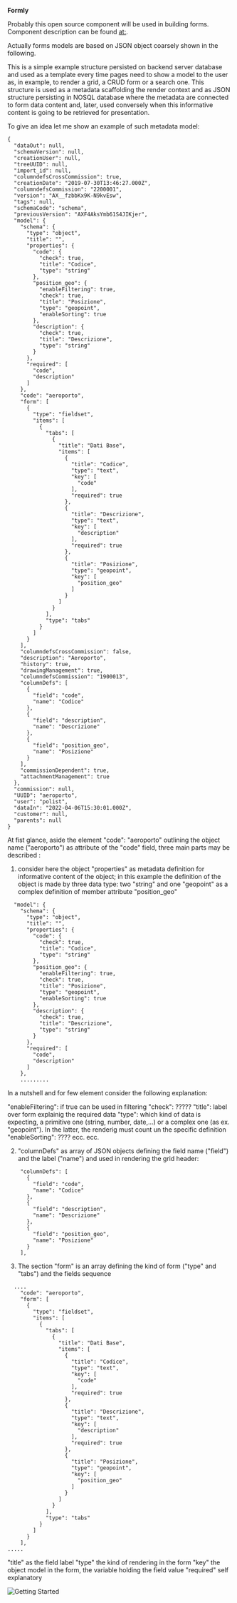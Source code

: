 **Formly**

Probably this open source component will be used in building forms. Component description can be found [at:](https://formly.dev/guide/getting-started).

Actually forms models are based on JSON object coarsely shown in the following.

This is  a simple example structure persisted on backend server database and used as a template every time pages need to show a model to the user as, in example, to render a grid, a CRUD form or a search one. This structure is used as a metadata scaffolding the render context and as JSON structure persisting in NOSQL database where the metadata are connected to form data content and, later, used conversely when this informative content is going to be retrieved for presentation.

To give an idea let me show an example of such metadata model:
```
{
  "dataOut": null,
  "schemaVersion": null,
  "creationUser": null,
  "treeUUID": null,
  "import_id": null,
  "columndefsCrossCommission": true,
  "creationDate": "2019-07-30T13:46:27.000Z",
  "columndefsCommission": "2200001",
  "version": "AX__fzbbKx9K-N9kvEsw",
  "tags": null,
  "schemaCode": "schema",
  "previousVersion": "AXF4AksYmb61S4JIKjer",
  "model": {
    "schema": {
      "type": "object",
      "title": "",
      "properties": {
        "code": {
          "check": true,
          "title": "Codice",
          "type": "string"
        },
        "position_geo": {
          "enableFiltering": true,
          "check": true,
          "title": "Posizione",
          "type": "geopoint",
          "enableSorting": true
        },
        "description": {
          "check": true,
          "title": "Descrizione",
          "type": "string"
        }
      },
      "required": [
        "code",
        "description"
      ]
    },
    "code": "aeroporto",
    "form": [
      {
        "type": "fieldset",
        "items": [
          {
            "tabs": [
              {
                "title": "Dati Base",
                "items": [
                  {
                    "title": "Codice",
                    "type": "text",
                    "key": [
                      "code"
                    ],
                    "required": true
                  },
                  {
                    "title": "Descrizione",
                    "type": "text",
                    "key": [
                      "description"
                    ],
                    "required": true
                  },
                  {
                    "title": "Posizione",
                    "type": "geopoint",
                    "key": [
                      "position_geo"
                    ]
                  }
                ]
              }
            ],
            "type": "tabs"
          }
        ]
      }
    ],
    "columndefsCrossCommission": false,
    "description": "Aeroporto",
    "history": true,
    "drawingManagement": true,
    "columndefsCommission": "1900013",
    "columnDefs": [
      {
        "field": "code",
        "name": "Codice"
      },
      {
        "field": "description",
        "name": "Descrizione"
      },
      {
        "field": "position_geo",
        "name": "Posizione"
      }
    ],
    "commissionDependent": true,
    "attachmentManagement": true
  },
  "commission": null,
  "UUID": "aeroporto",
  "user": "polist",
  "dataIn": "2022-04-06T15:30:01.000Z",
  "customer": null,
  "parents": null
}
```

At fist glance, aside the element  "code": "aeroporto" outlining the object name ("aeroporto") as attribute of the "code" field,
three main parts may be described :

1) consider here the object "properties" as metadata definition for informative content of the object; in this example the definition of the object is made by three data type: two "string" and one "geopoint" as a complex definition of member attribute "position_geo" 

```
  "model": {
    "schema": {
      "type": "object",
      "title": "",
      "properties": {
        "code": {
          "check": true,
          "title": "Codice",
          "type": "string"
        },
        "position_geo": {
          "enableFiltering": true,
          "check": true,
          "title": "Posizione",
          "type": "geopoint",
          "enableSorting": true
        },
        "description": {
          "check": true,
          "title": "Descrizione",
          "type": "string"
        }
      },
      "required": [
        "code",
        "description"
      ]
    },
    .........
```

In a nutshell and for few element consider the following explanation:

  "enableFiltering": if true can be used in filtering
  "check": ?????
  "title": label over form explainig the required data
  "type": which kind of data is expecting, a primitive one (string, number, date,...) or a complex one (as ex. "geopoint"). In the latter, the renderig must count un the specific definition
  "enableSorting": ????
  ecc. ecc.

2) "columnDefs" as array of JSON objects defining the field name ("field") and the label ("name") and used in rendering the grid header:

```
    "columnDefs": [
      {
        "field": "code",
        "name": "Codice"
      },
      {
        "field": "description",
        "name": "Descrizione"
      },
      {
        "field": "position_geo",
        "name": "Posizione"
      }
    ],
```
  3) The section "form" is an array defining the kind of form ("type" and "tabs") and the fields sequence

```
  ....
    "code": "aeroporto",
    "form": [
      {
        "type": "fieldset",
        "items": [
          {
            "tabs": [
              {
                "title": "Dati Base",
                "items": [
                  {
                    "title": "Codice",
                    "type": "text",
                    "key": [
                      "code"
                    ],
                    "required": true
                  },
                  {
                    "title": "Descrizione",
                    "type": "text",
                    "key": [
                      "description"
                    ],
                    "required": true
                  },
                  {
                    "title": "Posizione",
                    "type": "geopoint",
                    "key": [
                      "position_geo"
                    ]
                  }
                ]
              }
            ],
            "type": "tabs"
          }
        ]
      }
    ],
.....
```
  "title" as the field label
  "type" the kind of rendering in the form
  "key" the object model in the form, the variable holding the field value
  "required" self explanatory

![Getting Started](./previewAeroporto.jpg)
